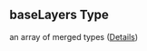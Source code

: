 ## baseLayers Type

an array of merged types ([Details](config-properties-layerselector-properties-baselayers-items.md))
